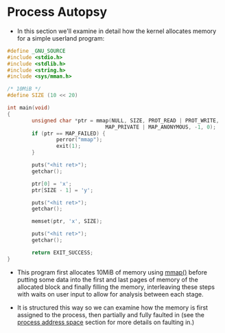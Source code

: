 # Process Autopsy

* In this section we'll examine in detail how the kernel allocates memory for a
  simple userland program:


```c
#define _GNU_SOURCE
#include <stdio.h>
#include <stdlib.h>
#include <string.h>
#include <sys/mman.h>

/* 10MiB */
#define SIZE (10 << 20)

int main(void)
{
        unsigned char *ptr = mmap(NULL, SIZE, PROT_READ | PROT_WRITE,
                                MAP_PRIVATE | MAP_ANONYMOUS, -1, 0);
        if (ptr == MAP_FAILED) {
                perror("mmap");
                exit(1);
        }

        puts("<hit ret>");
        getchar();

        ptr[0] = 'x';
        ptr[SIZE - 1] = 'y';

        puts("<hit ret>");
        getchar();

        memset(ptr, 'x', SIZE);

        puts("<hit ret>");
        getchar();

        return EXIT_SUCCESS;
}
```

* This program first allocates 10MiB of memory using [mmap()][mmap] before
  putting some data into the first and last pages of memory of the allocated
  block and finally filling the memory, interleaving these steps with waits on
  user input to allow for analysis between each stage.

* It is structured this way so we can examine how the memory is first assigned
  to the process, then partially and fully faulted in (see the
  [process address space][process] section for more details on faulting in.)

[mmap]:http://man7.org/linux/man-pages/man2/mmap.2.html

[process]:./process.md
